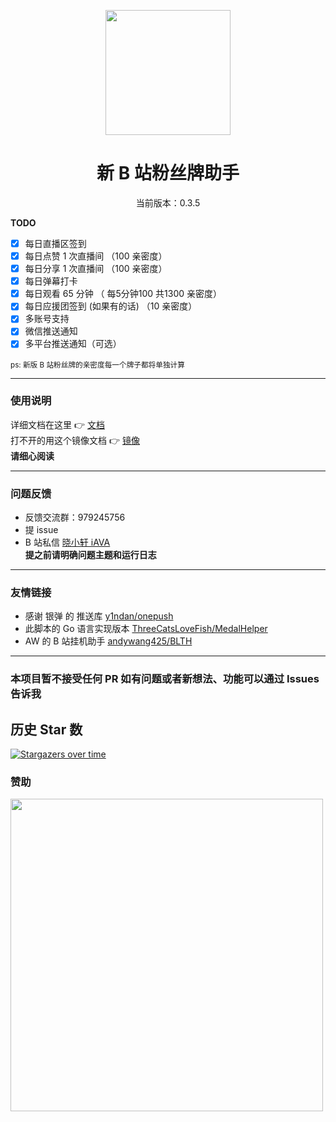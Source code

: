 <p align="center">
  <img src="https://s1.ax1x.com/2022/05/24/XPx1tx.png" width="200" height="200" alt="">
</p>
<div align="center">
<h1> 新 B 站粉丝牌助手
</h1>

<p>当前版本：0.3.5</p>

 </div>

**TODO**

-   [x] 每日直播区签到
-   [x] 每日点赞 1 次直播间 （100 亲密度）
-   [x] 每日分享 1 次直播间 （100 亲密度）
-   [x] 每日弹幕打卡 
-   [x] 每日观看 65 分钟 （ 每5分钟100 共1300 亲密度）
-   [x] 每日应援团签到 (如果有的话) （10 亲密度）
-   [x] 多账号支持
-   [x] 微信推送通知
-   [x] 多平台推送通知（可选）

<small>ps: 新版 B 站粉丝牌的亲密度每一个牌子都将单独计算  </small>

---

### 使用说明

详细文档在这里 👉 [文档](https://xiaomiku01.github.io/fansMedalHelperVersion/)  
打不开的用这个镜像文档 👉 [镜像](https://doc.loveava.top/)  
**请细心阅读**

---

### 问题反馈

-   反馈交流群：979245756
-   提 issue
-   B 站私信 [晓小轩 iAVA](https://space.bilibili.com/1772442517)  
    **提之前请明确问题主题和运行日志**

---

### 友情链接

-   感谢 银弹 的 推送库 [y1ndan/onepush](https://github.com/y1ndan/onepush)
-   此脚本的 Go 语言实现版本 [ThreeCatsLoveFish/MedalHelper](https://github.com/ThreeCatsLoveFish/MedalHelper)
-   AW 的 B 站挂机助手 [andywang425/BLTH](https://github.com/andywang425/BLTH)

---  

###  本项目暂不接受任何 PR 如有问题或者新想法、功能可以通过 Issues 告诉我  

## 历史 Star 数

[![Stargazers over time](https://starchart.cc/XiaoMiku01/fansMedalHelper.svg)](https://starchart.cc/XiaoMiku01/fansMedalHelper)

### 赞助

<img src="http://i0.hdslb.com/bfs/album/c267037c9513b8e44bc6ec95dbf772ff0439dce6.jpg" width="500" />


